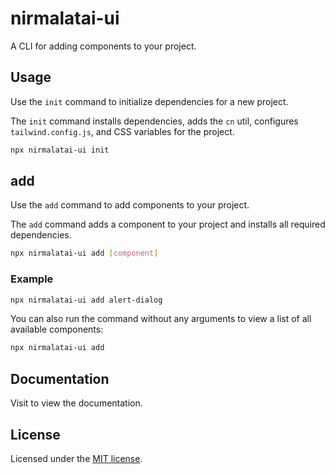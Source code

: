 # nirmalatai-ui

A CLI for adding components to your project.

## Usage

Use the `init` command to initialize dependencies for a new project.

The `init` command installs dependencies, adds the `cn` util, configures `tailwind.config.js`, and CSS variables for the project.

```bash
npx nirmalatai-ui init
```

## add

Use the `add` command to add components to your project.

The `add` command adds a component to your project and installs all required dependencies.

```bash
npx nirmalatai-ui add [component]
```

### Example

```bash
npx nirmalatai-ui add alert-dialog
```

You can also run the command without any arguments to view a list of all available components:

```bash
npx nirmalatai-ui add
```

## Documentation

Visit <url>  to view the documentation.

## License

Licensed under the [MIT license](https://github.com/).
